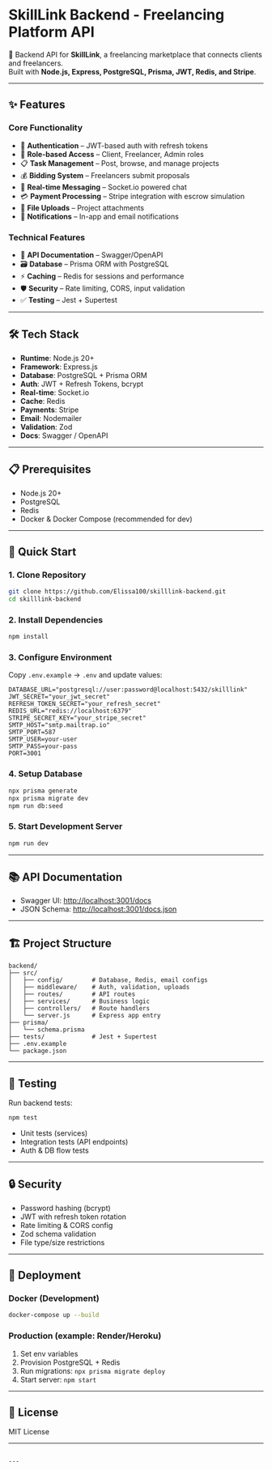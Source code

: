 # SkillLink Backend - Freelancing Platform API

🚀 Backend API for **SkillLink**, a freelancing marketplace that connects clients and freelancers.  
Built with **Node.js, Express, PostgreSQL, Prisma, JWT, Redis, and Stripe**.

---

## ✨ Features

### Core Functionality
- 🔐 **Authentication** – JWT-based auth with refresh tokens
- 👥 **Role-based Access** – Client, Freelancer, Admin roles
- 📋 **Task Management** – Post, browse, and manage projects
- 💰 **Bidding System** – Freelancers submit proposals
- 💬 **Real-time Messaging** – Socket.io powered chat
- 💳 **Payment Processing** – Stripe integration with escrow simulation
- 📂 **File Uploads** – Project attachments
- 🔔 **Notifications** – In-app and email notifications

### Technical Features
- 📖 **API Documentation** – Swagger/OpenAPI
- 🗃 **Database** – Prisma ORM with PostgreSQL
- ⚡ **Caching** – Redis for sessions and performance
- 🛡 **Security** – Rate limiting, CORS, input validation
- ✅ **Testing** – Jest + Supertest

---

## 🛠 Tech Stack

- **Runtime**: Node.js 20+
- **Framework**: Express.js
- **Database**: PostgreSQL + Prisma ORM
- **Auth**: JWT + Refresh Tokens, bcrypt
- **Real-time**: Socket.io
- **Cache**: Redis
- **Payments**: Stripe
- **Email**: Nodemailer
- **Validation**: Zod
- **Docs**: Swagger / OpenAPI

---

## 📋 Prerequisites

- Node.js 20+
- PostgreSQL
- Redis
- Docker & Docker Compose (recommended for dev)

---

## 🚀 Quick Start

### 1. Clone Repository
```bash
git clone https://github.com/Elissa100/skilllink-backend.git
cd skilllink-backend
````

### 2. Install Dependencies

```bash
npm install
```

### 3. Configure Environment

Copy `.env.example` → `.env` and update values:

```env
DATABASE_URL="postgresql://user:password@localhost:5432/skilllink"
JWT_SECRET="your_jwt_secret"
REFRESH_TOKEN_SECRET="your_refresh_secret"
REDIS_URL="redis://localhost:6379"
STRIPE_SECRET_KEY="your_stripe_secret"
SMTP_HOST="smtp.mailtrap.io"
SMTP_PORT=587
SMTP_USER=your-user
SMTP_PASS=your-pass
PORT=3001
```

### 4. Setup Database

```bash
npx prisma generate
npx prisma migrate dev
npm run db:seed
```

### 5. Start Development Server

```bash
npm run dev
```

---

## 📚 API Documentation

* Swagger UI: [http://localhost:3001/docs](http://localhost:3001/docs)
* JSON Schema: [http://localhost:3001/docs.json](http://localhost:3001/docs.json)

---

## 🏗 Project Structure

```
backend/
├── src/
│   ├── config/        # Database, Redis, email configs
│   ├── middleware/    # Auth, validation, uploads
│   ├── routes/        # API routes
│   ├── services/      # Business logic
│   ├── controllers/   # Route handlers
│   └── server.js      # Express app entry
├── prisma/
│   └── schema.prisma
├── tests/             # Jest + Supertest
├── .env.example
└── package.json
```

---

## 🧪 Testing

Run backend tests:

```bash
npm test
```

* Unit tests (services)
* Integration tests (API endpoints)
* Auth & DB flow tests

---

## 🔒 Security

* Password hashing (bcrypt)
* JWT with refresh token rotation
* Rate limiting & CORS config
* Zod schema validation
* File type/size restrictions

---

## 🚀 Deployment

### Docker (Development)

```bash
docker-compose up --build
```

### Production (example: Render/Heroku)

1. Set env variables
2. Provision PostgreSQL + Redis
3. Run migrations: `npx prisma migrate deploy`
4. Start server: `npm start`

---

## 📄 License

MIT License

---

```

---

